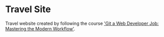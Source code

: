 # Travel Site
Travel website created by following the course ['Git a Web Developer Job: Mastering the Modern Workflow'](https://www.udemy.com/git-a-web-developer-job-mastering-the-modern-workflow/).

